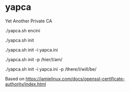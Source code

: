 # yapca
Yet Another Private CA

./yapca.sh encini


./yapca.sh init


./yapca.sh init -i yapca.ini 


./yapca.sh init -p /hier/I/am/


./yapca.sh init -i yapca.ini -p /there/I/will/be/


Based on https://jamielinux.com/docs/openssl-certificate-authority/index.html

